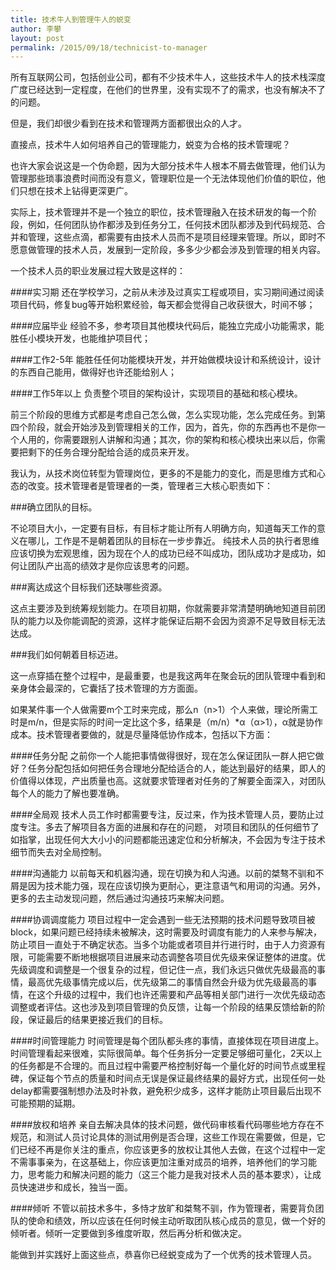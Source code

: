 ```yaml
---  
title: 技术牛人到管理牛人的蜕变
author: 李攀  
layout: post  
permalink: /2015/09/18/technicist-to-manager
---  
```

所有互联网公司，包括创业公司，都有不少技术牛人，这些技术牛人的技术栈深度广度已经达到一定程度，在他们的世界里，没有实现不了的需求，也没有解决不了的问题。

但是，我们却很少看到在技术和管理两方面都很出众的人才。

直接点，技术牛人如何培养自己的管理能力，蜕变为合格的技术管理呢？

也许大家会说这是一个伪命题，因为大部分技术牛人根本不屑去做管理，他们认为管理那些琐事浪费时间而没有意义，管理职位是一个无法体现他们价值的职位，他们只想在技术上钻得更深更广。

实际上，技术管理并不是一个独立的职位，技术管理融入在技术研发的每一个阶段，例如，任何团队协作都涉及到任务分工，任何技术团队都涉及到代码规范、合并和管理，这些点滴，都需要有由技术人员而不是项目经理来管理。所以，即时不愿意做管理的技术人员，发展到一定阶段，多多少少都会涉及到管理的相关内容。

一个技术人员的职业发展过程大致是这样的：

####实习期
还在学校学习，之前从未涉及过真实工程或项目，实习期间通过阅读项目代码，修复bug等开始积累经验，每天都会觉得自己收获很大，时间不够；

####应届毕业
经验不多，参考项目其他模块代码后，能独立完成小功能需求，能胜任小模块开发，也能维护项目代；

####工作2-5年
能胜任任何功能模块开发，并开始做模块设计和系统设计，设计的东西自己能用，做得好也许还能给别人；

####工作5年以上
负责整个项目的架构设计，实现项目的基础和核心模块。

前三个阶段的思维方式都是考虑自己怎么做，怎么实现功能，怎么完成任务。到第四个阶段，就会开始涉及到管理相关的工作，因为，首先，你的东西再也不是你一个人用的，你需要跟别人讲解和沟通；其次，你的架构和核心模块出来以后，你需要把剩下的任务合理分配给合适的成员来开发。

我认为，从技术岗位转型为管理岗位，更多的不是能力的变化，而是思维方式和心态的改变。技术管理者是管理者的一类，管理者三大核心职责如下：

###确立团队的目标。

不论项目大小，一定要有目标，有目标才能让所有人明确方向，知道每天工作的意义在哪儿，工作是不是朝着团队的目标在一步步靠近。
纯技术人员的执行者思维应该切换为宏观思维，因为现在个人的成功已经不叫成功，团队成功才是成功，如何让团队产出高的绩效才是你应该思考的问题。

###离达成这个目标我们还缺哪些资源。

这点主要涉及到统筹规划能力。在项目初期，你就需要非常清楚明确地知道目前团队的能力以及你能调配的资源，这样才能保证后期不会因为资源不足导致目标无法达成。

###我们如何朝着目标迈进。

这一点穿插在整个过程中，是最重要，也是我这两年在聚会玩的团队管理中看到和亲身体会最深的，它囊括了技术管理的方方面面。

如果某件事一个人做需要m个工时来完成，那么n（n>1）个人来做，理论所需工时是m/n，但是实际的时间一定比这个多，结果是（m/n）*α（α>1），α就是协作成本。技术管理者要做的，就是尽量降低协作成本，包括以下方面：

####任务分配
之前你一个人能把事情做得很好，现在怎么保证团队一群人把它做好？任务分配包括如何把任务合理地分配给适合的人，能达到最好的结果，即人的价值得以体现，产出质量也高。这就要求管理者对任务的了解要全面深入，对团队每个人的能力了解也要准确。

####全局观
技术人员工作时都需要专注，反过来，作为技术管理人员，要防止过度专注。多去了解项目各方面的进展和存在的问题， 对项目和团队的任何细节了如指掌，出现任何大大小小的问题都能迅速定位和分析解决，不会因为专注于技术细节而失去对全局控制。

####沟通能力
以前每天和机器沟通，现在切换为和人沟通。以前的桀骜不驯和不屑是因为技术能力强，现在应该切换为更耐心，更注意语气和用词的沟通。另外，更多的去主动发现问题，然后通过沟通技巧来解决问题。

####协调调度能力
项目过程中一定会遇到一些无法预期的技术问题导致项目被block，如果问题已经持续未被解决，这时需要及时调度有能力的人来参与解决，防止项目一直处于不确定状态。当多个功能或者项目并行进行时，由于人力资源有限，可能需要不断地根据项目进展来动态调整各项目优先级来保证整体的进度。优先级调度和调整是一个很复杂的过程，但记住一点，我们永远只做优先级最高的事情，最高优先级事情完成以后，优先级第二的事情自然会升级为优先级最高的事情，在这个升级的过程中，我们也许还需要和产品等相关部门进行一次优先级动态调整或者评估。这也涉及到项目管理的负反馈，让每一个阶段的结果反馈给新的阶段，保证最后的结果更接近我们的目标。

####时间管理能力
时间管理是每个团队都头疼的事情，直接体现在项目进度上。时间管理看起来很难，实际很简单。每个任务拆分一定要足够细可量化，2天以上的任务都是不合理的。而且过程中需要严格控制好每一个量化好的时间节点或里程碑，保证每个节点的质量和时间点无误是保证最终结果的最好方式，出现任何一处delay都需要强制想办法及时补救，避免积少成多，这样才能防止项目最后出现不可能预期的延期。

####放权和培养
亲自去解决具体的技术问题，做代码审核看代码哪些地方存在不规范，和测试人员讨论具体的测试用例是否合理，这些工作现在需要做，但是，它们已经不再是你关注的重点，你应该更多的放权让其他人去做，在这个过程中一定不需事事亲为，在这基础上，你应该更加注重对成员的培养，培养他们的学习能力，思考能力和解决问题的能力（这三个能力是我对技术人员的基本要求），让成员快速进步和成长，独当一面。

####倾听
不管以前技术多牛，多恃才放旷和桀骜不驯，作为管理者，需要背负团队的使命和绩效，所以应该在任何时候主动听取团队核心成员的意见，做一个好的倾听者。倾听一定要做到多维度听取，然后再分析和做决定。

能做到并实践好上面这些点，恭喜你已经蜕变成为了一个优秀的技术管理人员。
